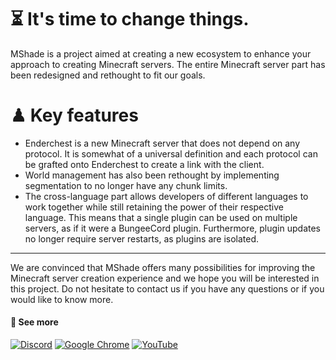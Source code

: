 # ⏳ It's time to change things. 

MShade is a project aimed at creating a new ecosystem to enhance your approach to creating Minecraft servers. The entire Minecraft server part has been redesigned and rethought to fit our goals.

# ♟ Key features

- Enderchest is a new Minecraft server that does not depend on any protocol. It is somewhat of a universal definition and each protocol can be grafted onto Enderchest to create a link with the client.
- World management has also been rethought by implementing segmentation to no longer have any chunk limits.
- The cross-language part allows developers of different languages to work together while still retaining the power of their respective language. This means that a single plugin can be used on multiple servers, as if it were a BungeeCord plugin. Furthermore, plugin updates no longer require server restarts, as plugins are isolated.

---------------

We are convinced that MShade offers many possibilities for improving the Minecraft server creation experience and we hope you will be interested in this project. Do not hesitate to contact us if you have any questions or if you would like to know more.

#### 📡 See more 
[![Discord](https://img.shields.io/badge/Discord-%235865F2.svg?style=for-the-badge&logo=discord&logoColor=white)](https://discord.gg/2WT3DWFMAC) [![Google Chrome](https://img.shields.io/badge/Blog-279a47?style=for-the-badge&logo=GoogleChrome&logoColor=white)](https://itsme.to/tag/mshade/) 
[![YouTube](https://img.shields.io/badge/YouTube-%23FF0000.svg?style=for-the-badge&logo=YouTube&logoColor=white)](https://www.youtube.com/watch?v=ioD1HaFYl_M&list=PLnq5o13wfoVpPT0ey4MPhxSricGo0K25I)
